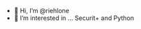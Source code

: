 - 👋 Hi, I’m @riehlone
- 👀 I’m interested in ... Securit+ and Python

<!---
riehlone/riehlone is a ✨ special ✨ repository because its `README.md` (this file) appears on your GitHub profile.
You can click the Preview link to take a look at your changes.
--->
